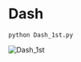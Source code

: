 # Dash

    python Dash_1st.py

![Dash_1st](https://github.com/NexTechGen/Dash/assets/141403098/1483fd70-3d50-4120-90c0-158c8bd5935f)
